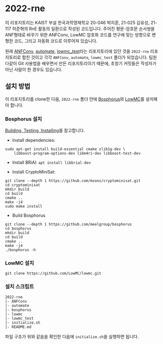# 2022-rne

이 리포지토리는 KAIST 부설 한국과학영재학교 20-046 박지훈, 21-025 김유성, 21-117 허준혁의 RnE 활동의 일환으로 작성된 코드입니다. 
주어진 평문-암호문 순서쌍을 ANF형태로 바꾸기 위한 ANFConv, LowMC 암호화 코드를 연구에 맞는 방향으로 변형한 코드, 그리고 자동화 코드로 이루어져 있습니다.

 원래 [ANFConv](https://github.com/oxjihun/ANFConv), [automate](https://github.com/oxjihun/automate), [lowmc_test](https://github.com/oxjihun/lowmc_test)라는 리포지토리에 있던 것을 `2022-rne` 리포지토리로 합친 것이고 각각 `ANFConv`, `automate`, `lowmc_test` 폴더가 되었습니다. 팀원 다같이 Git 사용법을 배우면서 만든 리포지토리이기 때문에, 초창기 커밋들은 작성자가 아닌 사람이 한 경우도 있습니다. 

## 설치 방법

이 리포지토리를 clone한 다음, `2022-rne` 폴더 안에 [Bosphorus](https://github.com/meelgroup/bosphorus)와 [LowMC](https://github.com/LowMC/lowmc)를 설치해야 합니다. 

### Bosphorus 설치

[Building, Testing, Installing](https://github.com/meelgroup/bosphorus#building-testing-installing)를 참고합니다. 

* Install dependencies: 
```
sudo apt-get install build-essential cmake zlib1g-dev \
    libboost-program-options-dev libm4ri-dev libboost-test-dev
```

* Install BRiAl: `apt install libbrial-dev`

* Install CryptoMiniSat: 
```
git clone --depth 1 https://github.com/msoos/cryptominisat.git
cd cryptominisat
mkdir build
cd build
cmake ..
make -j4
sudo make install
```

* Build Bosphorus
```
git clone --depth 1 https://github.com/meelgroup/bosphorus
cd bosphorus
mkdir build
cd build
cmake ..
make -j4
./bosphorus -h
```

### LowMC 설치
```
git clone https://github.com/LowMC/lowmc.git
```

### 설치 스크립트
```
2022-rne
|- ANFConv
|- automate
|- bosphorus
|- lowmc
|- lowmc_test
|- initialize.sh
|- README.md
```
파일 구조가 위와 같음을 확인한 다음에 `initialize.sh`을 실행하면 됩니다. 